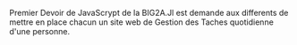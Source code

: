  Premier Devoir de JavaScrypt de la BIG2A.Jl est demande aux differents de mettre en place chacun un site web de Gestion des Taches quotidienne d'une personne. 
